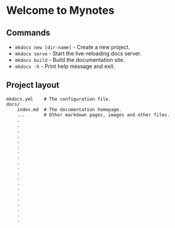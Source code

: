# Welcome to Mynotes

## Commands

* `mkdocs new [dir-name]` - Create a new project.
* `mkdocs serve` - Start the live-reloading docs server.
* `mkdocs build` - Build the documentation site.
* `mkdocs -h` - Print help message and exit.

## Project layout

    mkdocs.yml    # The configuration file.
    docs/
        index.md  # The documentation homepage.
        ...       # Other markdown pages, images and other files.
        .
        .
        .
        .
        .
        .
        .
        .
        .
        .
        .
        .
        .
        .
        .
        .
        .
        .
        .
        .
